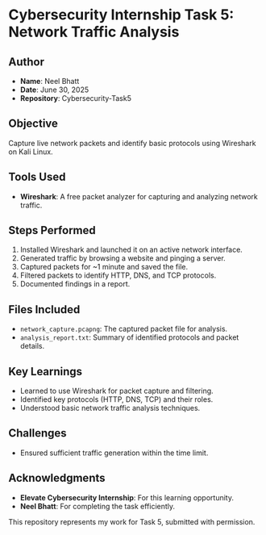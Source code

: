 # Cybersecurity Internship Task 5: Network Traffic Analysis

## Author

- **Name**: Neel Bhatt
- **Date**: June 30, 2025
- **Repository**: Cybersecurity-Task5

## Objective

Capture live network packets and identify basic protocols using Wireshark on Kali Linux.

## Tools Used

- **Wireshark**: A free packet analyzer for capturing and analyzing network traffic.

## Steps Performed

1. Installed Wireshark and launched it on an active network interface.
2. Generated traffic by browsing a website and pinging a server.
3. Captured packets for \~1 minute and saved the file.
4. Filtered packets to identify HTTP, DNS, and TCP protocols.
5. Documented findings in a report.

## Files Included

- `network_capture.pcapng`: The captured packet file for analysis.
- `analysis_report.txt`: Summary of identified protocols and packet details.

## Key Learnings

- Learned to use Wireshark for packet capture and filtering.
- Identified key protocols (HTTP, DNS, TCP) and their roles.
- Understood basic network traffic analysis techniques.

## Challenges

- Ensured sufficient traffic generation within the time limit.

## Acknowledgments

- **Elevate Cybersecurity Internship**: For this learning opportunity.
- **Neel Bhatt**: For completing the task efficiently.

This repository represents my work for Task 5, submitted with permission.